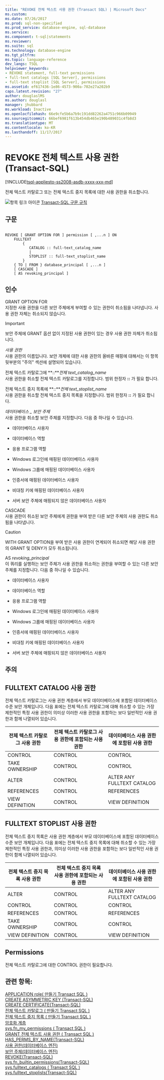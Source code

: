 ```yaml
---
title: "REVOKE 전체 텍스트 사용 권한 (Transact SQL) | Microsoft Docs"
ms.custom: 
ms.date: 07/26/2017
ms.prod: sql-non-specified
ms.prod_service: database-engine, sql-database
ms.service: 
ms.component: t-sql|statements
ms.reviewer: 
ms.suite: sql
ms.technology: database-engine
ms.tgt_pltfrm: 
ms.topic: language-reference
dev_langs: TSQL
helpviewer_keywords:
- REVOKE statement, full-text permissions
- full-text catalogs [SQL Server], permissions
- full-text stoplist [SQL Server], permissions
ms.assetid: ef617436-1e86-4573-900a-702e27a202b9
caps.latest.revision: "27"
author: douglaslMS
ms.author: douglasl
manager: jhubbard
ms.workload: Inactive
ms.openlocfilehash: 66e9cfe5b6a7b9c191dd82262a4751c966b09949
ms.sourcegitcommit: 66bef6981f613b454db465e190b489031c4fb8d3
ms.translationtype: MT
ms.contentlocale: ko-KR
ms.lasthandoff: 11/17/2017
---
```

# <a name="revoke-full-text-permissions-transact-sql"></a>REVOKE 전체 텍스트 사용 권한(Transact-SQL)
[!INCLUDE[tsql-appliesto-ss2008-asdb-xxxx-xxx-md](../../includes/tsql-appliesto-ss2008-asdb-xxxx-xxx-md.md)]

  전체 텍스트 카탈로그 또는 전체 텍스트 중지 목록에 대한 사용 권한을 취소합니다.  
  
 ![항목 링크 아이콘](../../database-engine/configure-windows/media/topic-link.gif "항목 링크 아이콘") [Transact-SQL 구문 규칙](../../t-sql/language-elements/transact-sql-syntax-conventions-transact-sql.md)  
  
## <a name="syntax"></a>구문  
  
```  
  
REVOKE [ GRANT OPTION FOR ] permission [ ,...n ] ON  
    FULLTEXT   
        {  
           CATALOG :: full-text_catalog_name  
           |  
           STOPLIST :: full-text_stoplist_name  
        }  
    { TO | FROM } database_principal [ ,...n ]  
    [ CASCADE ]  
    [ AS revoking_principal ]  
```  
  
## <a name="arguments"></a>인수  
 GRANT OPTION FOR  
 지정한 사용 권한을 다른 보안 주체에게 부여할 수 있는 권한이 취소됨을 나타냅니다. 사용 권한 자체는 취소되지 않습니다.  
  
> [!IMPORTANT]  
>  보안 주체에 GRANT 옵션 없이 지정된 사용 권한이 있는 경우 사용 권한 자체가 취소됩니다.  
  
 *사용 권한*  
 사용 권한의 이름입니다. 보안 개체에 대한 사용 권한의 올바른 매핑에 대해서는 이 항목 뒷부분의 "주의" 섹션에 설명되어 있습니다.  
  
 전체 텍스트 카탈로그에 **::***전체 text_catalog_name*  
 사용 권한을 취소할 전체 텍스트 카탈로그를 지정합니다. 범위 한정자 **::** 가 필요 합니다.  
  
 전체 텍스트 중지 목록에 **::***전체 text_stoplist_name*  
 사용 권한을 취소할 전체 텍스트 중지 목록을 지정합니다. 범위 한정자 **::** 가 필요 합니다.  
  
 *데이터베이스 _ 보안 주체*  
 사용 권한을 취소할 보안 주체를 지정합니다. 다음 중 하나일 수 있습니다.  
  
-   데이터베이스 사용자  
  
-   데이터베이스 역할  
  
-   응용 프로그램 역할  
  
-   Windows 로그인에 매핑된 데이터베이스 사용자  
  
-   Windows 그룹에 매핑된 데이터베이스 사용자  
  
-   인증서에 매핑된 데이터베이스 사용자  
  
-   비대칭 키에 매핑된 데이터베이스 사용자  
  
-   서버 보안 주체에 매핑되지 않은 데이터베이스 사용자  
  
 CASCADE  
 사용 권한이 취소된 보안 주체에게 권한을 부여 받은 다른 보안 주체의 사용 권한도 취소됨을 나타냅니다.  
  
> [!CAUTION]  
>  WITH GRANT OPTION을 부여 받은 사용 권한이 연계되어 취소되면 해당 사용 권한의 GRANT 및 DENY가 모두 취소됩니다.  
  
 AS *revoking_principal*  
 이 쿼리를 실행하는 보안 주체가 사용 권한을 취소하는 권한을 부여할 수 있는 다른 보안 주체를 지정합니다. 다음 중 하나일 수 있습니다.  
  
-   데이터베이스 사용자  
  
-   데이터베이스 역할  
  
-   응용 프로그램 역할  
  
-   Windows 로그인에 매핑된 데이터베이스 사용자  
  
-   Windows 그룹에 매핑된 데이터베이스 사용자  
  
-   인증서에 매핑된 데이터베이스 사용자  
  
-   비대칭 키에 매핑된 데이터베이스 사용자  
  
-   서버 보안 주체에 매핑되지 않은 데이터베이스 사용자  
  
## <a name="remarks"></a>주의  
  
## <a name="fulltext-catalog-permissions"></a>FULLTEXT CATALOG 사용 권한  
 전체 텍스트 카탈로그는 사용 권한 계층에서 부모 데이터베이스에 포함된 데이터베이스 수준 보안 개체입니다. 다음 표에는 전체 텍스트 카탈로그에 대해 취소할 수 있는 가장 제한적인 특정 사용 권한이 의미상 이러한 사용 권한을 포함하는 보다 일반적인 사용 권한과 함께 나열되어 있습니다.  
  
|전체 텍스트 카탈로그 사용 권한|전체 텍스트 카탈로그 사용 권한에 포함되는 사용 권한|데이터베이스 사용 권한에 포함된 사용 권한|  
|-----------------------------------|----------------------------------------------|------------------------------------|  
|CONTROL|CONTROL|CONTROL|  
|TAKE OWNERSHIP|CONTROL|CONTROL|  
|ALTER|CONTROL|ALTER ANY FULLTEXT CATALOG|  
|REFERENCES|CONTROL|REFERENCES|  
|VIEW DEFINITION|CONTROL|VIEW DEFINITION|  
  
## <a name="fulltext-stoplist-permissions"></a>FULLTEXT STOPLIST 사용 권한  
 전체 텍스트 중지 목록은 사용 권한 계층에서 부모 데이터베이스에 포함된 데이터베이스 수준 보안 개체입니다. 다음 표에는 전체 텍스트 중지 목록에 대해 취소할 수 있는 가장 제한적인 특정 사용 권한과, 의미상 이러한 사용 권한을 포함하는 보다 일반적인 사용 권한이 함께 나열되어 있습니다.  
  
|전체 텍스트 중지 목록 사용 권한|전체 텍스트 중지 목록 사용 권한에 포함되는 사용 권한|데이터베이스 사용 권한에 포함된 사용 권한|  
|------------------------------------|-----------------------------------------------|------------------------------------|  
|ALTER|CONTROL|ALTER ANY FULLTEXT CATALOG|  
|CONTROL|CONTROL|CONTROL|  
|REFERENCES|CONTROL|REFERENCES|  
|TAKE OWNERSHIP|CONTROL|CONTROL|  
|VIEW DEFINITION|CONTROL|VIEW DEFINITION|  
  
## <a name="permissions"></a>Permissions  
 전체 텍스트 카탈로그에 대한 CONTROL 권한이 필요합니다.  
  
## <a name="see-also"></a>관련 항목:  
 [APPLICATION role&#40; 만들기 Transact SQL &#41;](../../t-sql/statements/create-application-role-transact-sql.md)   
 [CREATE ASYMMETRIC KEY &#40;Transact-SQL&#41;](../../t-sql/statements/create-asymmetric-key-transact-sql.md)   
 [CREATE CERTIFICATE&#40;Transact-SQL&#41;](../../t-sql/statements/create-certificate-transact-sql.md)   
 [전체 텍스트 카탈로그 &#40; 만들기 Transact SQL &#41;](../../t-sql/statements/create-fulltext-catalog-transact-sql.md)   
 [전체 텍스트 중지 목록 &#40; 만들기 Transact SQL &#41;](../../t-sql/statements/create-fulltext-stoplist-transact-sql.md)   
 [암호화 계층](../../relational-databases/security/encryption/encryption-hierarchy.md)   
 [sys.fn_my_permissions &#40; Transact SQL &#41;](../../relational-databases/system-functions/sys-fn-my-permissions-transact-sql.md)   
 [GRANT 전체 텍스트 사용 권한 &#40; Transact SQL &#41;](../../t-sql/statements/grant-full-text-permissions-transact-sql.md)   
 [HAS_PERMS_BY_NAME&#40;Transact-SQL&#41;](../../t-sql/functions/has-perms-by-name-transact-sql.md)   
 [사용 권한&#40;데이터베이스 엔진&#41;](../../relational-databases/security/permissions-database-engine.md)   
 [보안 주체&#40;데이터베이스 엔진&#41;](../../relational-databases/security/authentication-access/principals-database-engine.md)   
 [REVOKE&#40;Transact-SQL&#41;](../../t-sql/statements/revoke-transact-sql.md)   
 [sys.fn_builtin_permissions&#40;Transact-SQL&#41;](../../relational-databases/system-functions/sys-fn-builtin-permissions-transact-sql.md)   
 [sys.fulltext_catalogs &#40; Transact SQL &#41;](../../relational-databases/system-catalog-views/sys-fulltext-catalogs-transact-sql.md)   
 [sys.fulltext_stoplists&#40;Transact-SQL&#41;](../../relational-databases/system-catalog-views/sys-fulltext-stoplists-transact-sql.md)  
  
  
